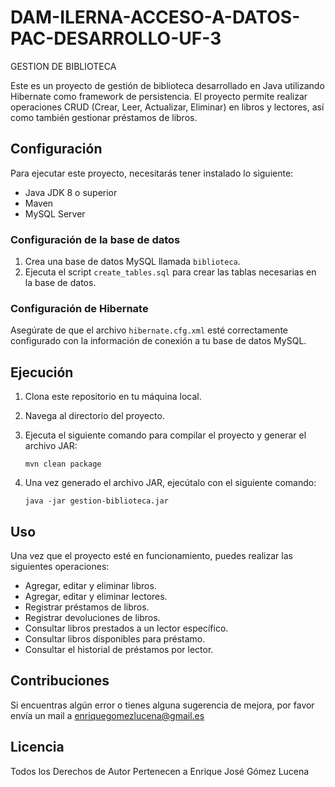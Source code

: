 # DAM-ILERNA-ACCESO-A-DATOS-PAC-DESARROLLO-UF-3
GESTION DE BIBLIOTECA

Este es un proyecto de gestión de biblioteca desarrollado en Java utilizando Hibernate como framework de persistencia. El proyecto permite realizar operaciones CRUD (Crear, Leer, Actualizar, Eliminar) en libros y lectores, así como también gestionar préstamos de libros.

## Configuración

Para ejecutar este proyecto, necesitarás tener instalado lo siguiente:

- Java JDK 8 o superior
- Maven
- MySQL Server

### Configuración de la base de datos

1. Crea una base de datos MySQL llamada `biblioteca`.
2. Ejecuta el script `create_tables.sql` para crear las tablas necesarias en la base de datos.

### Configuración de Hibernate

Asegúrate de que el archivo `hibernate.cfg.xml` esté correctamente configurado con la información de conexión a tu base de datos MySQL.

## Ejecución

1. Clona este repositorio en tu máquina local.
2. Navega al directorio del proyecto.
3. Ejecuta el siguiente comando para compilar el proyecto y generar el archivo JAR:

    ```
    mvn clean package
    ```

4. Una vez generado el archivo JAR, ejecútalo con el siguiente comando:

    ```
    java -jar gestion-biblioteca.jar
    ```

## Uso

Una vez que el proyecto esté en funcionamiento, puedes realizar las siguientes operaciones:

- Agregar, editar y eliminar libros.
- Agregar, editar y eliminar lectores.
- Registrar préstamos de libros.
- Registrar devoluciones de libros.
- Consultar libros prestados a un lector específico.
- Consultar libros disponibles para préstamo.
- Consultar el historial de préstamos por lector.

## Contribuciones

Si encuentras algún error o tienes alguna sugerencia de mejora, por favor envía un mail a enriquegomezlucena@gmail.es

## Licencia

Todos los Derechos de Autor Pertenecen a Enrique José Gómez Lucena

